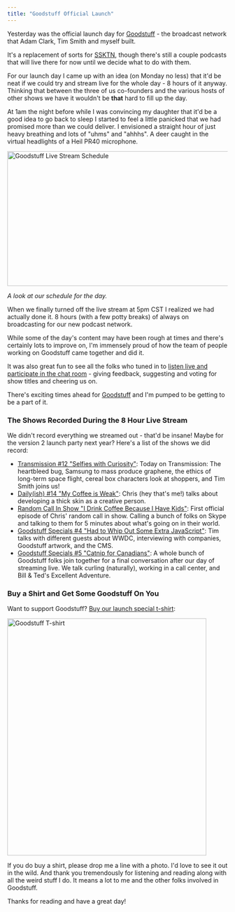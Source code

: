 ```yaml
---
title: "Goodstuff Official Launch"
---
```

<p>Yesterday was the official launch day for <a href="https://goodstuff.fm/">Goodstuff</a> - the broadcast network that Adam Clark, Tim Smith and myself built.</p>
<p>It's a replacement of sorts for <a href="https://www.ssktn.com">SSKTN</a>, though there's still  a couple podcasts that will live there for now until we decide what to do with them.</p>
<p>For our launch day I came up with an idea (on Monday no less) that it'd be neat if we could try and stream live for the whole day - 8 hours of it anyway. Thinking that between the three of us co-founders and the various hosts of other shows we have it wouldn't be <strong>that</strong> hard to fill up the day.</p>
<p>At 1am the night before while I was convincing my daughter that it'd be a good idea to go back to sleep I started to feel a little panicked that we had promised more than we could deliver. I envisioned a straight hour of just heavy breathing and lots of "uhms" and "ahhhs". A deer caught in the virtual headlights of a Heil PR40 microphone.</p>
<p><img src="https://chrisenns.com/wp-content/uploads/2014/04/Screenshot-2014-04-08-22.15.21-600x308.png" alt="Goodstuff Live Stream Schedule" width="600" height="308" class="aligncenter size-large wp-image-21909" /></p>
<p><em>A look at our schedule for the day.</em></p>
<p>When we finally turned off the live stream at 5pm CST I realized we had actually done it. 8 hours (with a few potty breaks) of always on broadcasting for our new podcast network.</p>
<p>While some of the day's content may have been rough at times and there's certainly lots to improve on, I'm immensely proud of how the team of people working on Goodstuff came together and did it.</p>
<p>It was also great fun to see all the folks who tuned in to <a href="https://goodstuff.fm/live">listen live and participate in the chat room</a> - giving feedback, suggesting and voting for show titles and cheering us on.</p>
<p>There's exciting times ahead for <a href="https://goodstuff.fm">Goodstuff</a> and I'm pumped to be getting to be a part of it.</p>
<h3>The Shows Recorded During the 8 Hour Live Stream</h3>
<p>We didn't record everything we streamed out - that'd be insane! Maybe for the version 2 launch party next year? Here's a list of the shows we did record:</p>
<ul>
<li><a href="https://goodstuff.fm/transmission/12">Transmission #12 &quot;Selfies with Curiosity&quot;</a>:&nbsp;Today on Transmission: The heartbleed bug, Samsung to mass produce graphene, the ethics of long-term space flight, cereal box characters look at shoppers, and Tim Smith joins us!</li>
<li><a href="https://goodstuff.fm/dailyish/14">Daily(ish) #14 &quot;My Coffee is Weak&quot;</a>:&nbsp;Chris (hey that&#39;s me!) talks about developing a thick skin as a creative person.</li>
<li><a href="https://goodstuff.fm/specials/3">Random Call In Show &quot;I Drink Coffee Because I Have Kids&quot;</a>:&nbsp;First official episode of Chris&#39; random call in show. Calling a bunch of folks on Skype and talking to them for 5 minutes about what&#39;s going on in their world.</li>
<li><a href="https://goodstuff.fm/specials/4">Goodstuff Specials #4 &quot;Had to Whip Out Some Extra JavaScript&quot;</a>:&nbsp;Tim talks with different guests about WWDC, interviewing with companies, Goodstuff artwork, and the CMS.</li>
<li><a href="https://goodstuff.fm/specials/5" target="_blank">Goodstuff Specials #5 &quot;Catnip for Canadians&quot;</a>:&nbsp;A whole bunch of Goodstuff folks join together for a final conversation after our day of streaming live. We talk curling (naturally), working in a call center, and Bill &amp; Ted&#39;s Excellent Adventure.</li>
</ul>
<h3>Buy a Shirt and Get Some Goodstuff On You</h3>
<p>Want to support Goodstuff? <a href="https://teespring.com/goodstuff_fm">Buy our launch special t-shirt</a>:</p>
<p><a href="https://teespring.com/goodstuff_fm" target="_blank"><img src="https://chrisenns.com/wp-content/uploads/2014/04/front.jpg" alt="Goodstuff T-shirt" width="455" height="542" class="aligncenter size-full wp-image-21910" /></a></p>
<p>If you do buy a shirt, please drop me a line with a photo. I'd love to see it out in the wild. And thank you tremendously for listening and reading along with all the weird stuff I do. It means a lot to me and the other folks involved in Goodstuff.</p>
<p>Thanks for reading and have a great day!</p>
